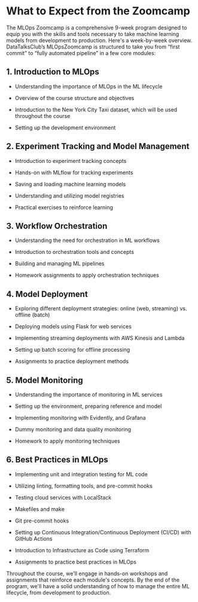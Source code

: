 # What to Expect from the Zoomcamp #

 The MLOps Zoomcamp is a comprehensive 9-week program designed to equip you with the skills and tools necessary to take machine learning models from development to production. Here's a week-by-week overview. DataTalksClub’s MLOpsZoomcamp is structured to take you from “first commit” to “fully automated pipeline” in a few core modules:

 ## 1. Introduction to MLOps ##

  - Understanding the importance of MLOps in the ML lifecycle

  - Overview of the course structure and objectives

  - Introduction to the New York City Taxi dataset, which will be used throughout the course

  - Setting up the development environment

 ## 2. Experiment Tracking and Model Management ##

  - Introduction to experiment tracking concepts

  - Hands-on with MLflow for tracking experiments

  - Saving and loading machine learning models

  - Understanding and utilizing model registries

  - Practical exercises to reinforce learning

 ## 3. Workflow Orchestration ##

  - Understanding the need for orchestration in ML workflows

  - Introduction to orchestration tools and concepts

  - Building and managing ML pipelines

  - Homework assignments to apply orchestration techniques

 ## 4. Model Deployment ##

  - Exploring different deployment strategies: online (web, streaming) vs. offline (batch)

  - Deploying models using Flask for web services

  - Implementing streaming deployments with AWS Kinesis and Lambda

  - Setting up batch scoring for offline processing

  - Assignments to practice deployment methods

 ## 5. Model Monitoring ##

  - Understanding the importance of monitoring in ML services

  - Setting up the environment, preparing reference and model

  - Implementing monitoring with Evidently, and Grafana

  - Dummy monitoring and data quality monitoring

  - Homework to apply monitoring techniques

 ## 6. Best Practices in MLOps ##

  - Implementing unit and integration testing for ML code

  - Utilizing linting, formatting tools, and pre-commit hooks
  
  - Testing cloud services with LocalStack

  - Makefiles and make

  - Git pre-commit hooks

  - Setting up Continuous Integration/Continuous Deployment (CI/CD) with GitHub Actions

  - Introduction to Infrastructure as Code using Terraform

  - Assignments to practice best practices in MLOps


 Throughout the course, we'll engage in hands-on workshops and assignments that reinforce each module's concepts. By the end of the program, we'll have a solid understanding of how to manage the entire ML lifecycle, from development to production.
